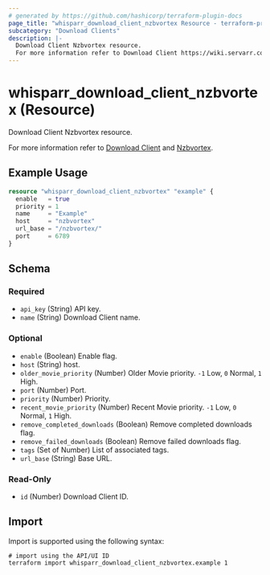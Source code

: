 ```yaml
---
# generated by https://github.com/hashicorp/terraform-plugin-docs
page_title: "whisparr_download_client_nzbvortex Resource - terraform-provider-whisparr"
subcategory: "Download Clients"
description: |-
  Download Client Nzbvortex resource.
  For more information refer to Download Client https://wiki.servarr.com/whisparr/settings#download-clients and Nzbvortex https://wiki.servarr.com/whisparr/supported#nzbvortex.
---
```


# whisparr_download_client_nzbvortex (Resource)

<!-- subcategory:Download Clients -->Download Client Nzbvortex resource.
For more information refer to [Download Client](https://wiki.servarr.com/whisparr/settings#download-clients) and [Nzbvortex](https://wiki.servarr.com/whisparr/supported#nzbvortex).

## Example Usage

```terraform
resource "whisparr_download_client_nzbvortex" "example" {
  enable   = true
  priority = 1
  name     = "Example"
  host     = "nzbvortex"
  url_base = "/nzbvortex/"
  port     = 6789
}
```

<!-- schema generated by tfplugindocs -->
## Schema

### Required

- `api_key` (String) API key.
- `name` (String) Download Client name.

### Optional

- `enable` (Boolean) Enable flag.
- `host` (String) host.
- `older_movie_priority` (Number) Older Movie priority. `-1` Low, `0` Normal, `1` High.
- `port` (Number) Port.
- `priority` (Number) Priority.
- `recent_movie_priority` (Number) Recent Movie priority. `-1` Low, `0` Normal, `1` High.
- `remove_completed_downloads` (Boolean) Remove completed downloads flag.
- `remove_failed_downloads` (Boolean) Remove failed downloads flag.
- `tags` (Set of Number) List of associated tags.
- `url_base` (String) Base URL.

### Read-Only

- `id` (Number) Download Client ID.

## Import

Import is supported using the following syntax:

```shell
# import using the API/UI ID
terraform import whisparr_download_client_nzbvortex.example 1
```
